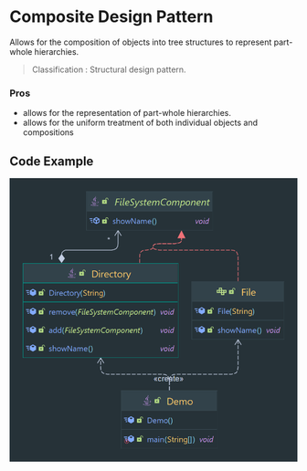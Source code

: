 # Composite Design Pattern

Allows for the composition of objects into tree structures to represent part-whole hierarchies.

> Classification : Structural design pattern.

### Pros

* allows for the representation of part-whole hierarchies.
* allows for the uniform treatment of both individual objects and compositions

## Code Example

![Composite](../../../images/Directory.png)
